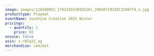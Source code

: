 ```yaml
---
image: images/128590952_1792326530925261_2993071922012298774_n.jpg
producttype: Playmat
eventName: Sunshine Creation 2021 Winter
pricings:
  - quantity: 1
    price: 65
onsale: false
asin: s-rBIq22_ag
merchandise: comiket
---
```

